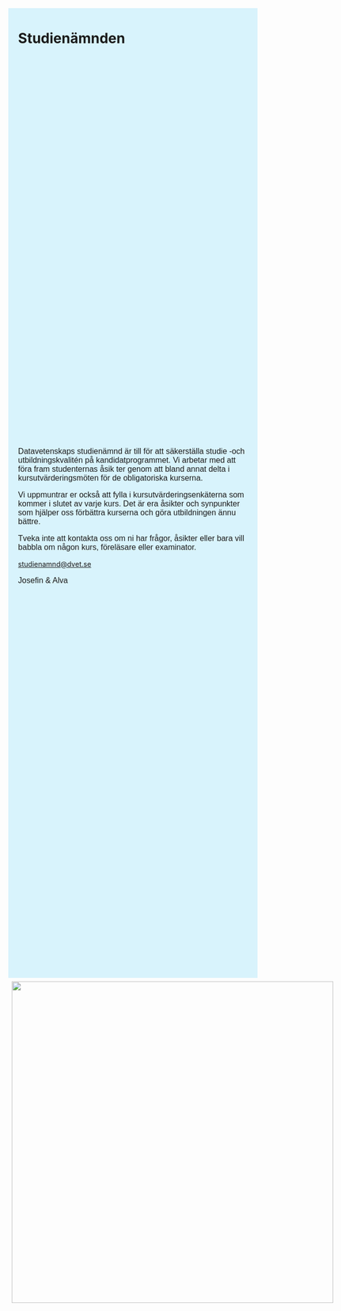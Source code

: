 <style>
  p {
    font-size: 16px;
    font-family: "Tahoma", "Geneva", sans-serif;
  }

  main {
    padding: 0px;
    float: center;
    margin: 10px auto;
  }

  .page {
    padding: 0px;
  }

  .cimg img {
    padding: 1%;
  }

  .ctxt {
    background: #D8F3FC;
    display: flex;
    flex-direction: column;
    width: 70%;
    padding: 1%;
  }

  .cimg {
    background: #D8F3FC;
    display: flex;
    flex-direction: column;
    width: 30%;
  }

  .flex-co {
    display: flex;
    flex-direction: row;
    width: inherit;
    height: 100%;
  }

  @media screen and (max-width: 1300px) {
    .flex-co {
      flex-direction: column;
    }

    .ctxt {
      flex-direction: row;
      height: 50%;
      width: inherit;
      padding: 1% 3%;
      display: grid;
    }

    h1 {
      padding: 0px;
    }

    .grid-header {
      padding: 0px 1%;
    }

    .grid-txt {
      padding: 0px 1%;
    }

    .cimg {
      background: none;
      flex-direction: row;
      width: inherit;
      height: 30%;
      display: block;
      margin-left: auto;
      margin-right: auto;
    }

    .cimg img {
      height: 650px;
    }
  }

  @media screen and (max-width: 600px) {
    .cimg img {
      height: 550px;
    }
  }

  @media screen and (max-width: 420px) {
    .cimg img {
      height: 450px;
    }
  }
</style>
<div class="flex-co">
  <div class="ctxt">
    <div class="grid-header">
      <h1>Studienämnden</h1>
    </div>
    <div class="grid-txt">
      <p>
        Datavetenskaps studienämnd är till för att säkerställa studie -och utbildningskvalitén på kandidatprogrammet. Vi
        arbetar med att föra fram studenternas åsik ter genom att bland annat delta i kursutvärderingsmöten för de
        obligatoriska kurserna.
      </p>
      <p>
        Vi uppmuntrar er också att fylla i kursutvärderingsenkäterna som kommer i slutet av varje kurs. Det är era
        åsikter och synpunkter som hjälper oss förbättra kurserna och göra utbildningen ännu bättre.
      </p>
      <p>
        Tveka inte att kontakta oss om ni har frågor, åsikter eller bara vill babbla om någon kurs, föreläsare eller
        examinator.
      </p>
      <a href="mailto:studienamnd@dvet.se">studienamnd@dvet.se</a>
      <p>
        Josefin & Alva
      </p>
    </div>
  </div>
  <div class="cimg">
    <img
      src="https://media.discordapp.net/attachments/969589372955557898/1148207876754645022/studienamnd.JPG?width=440&height=660" />
  </div>
</div>